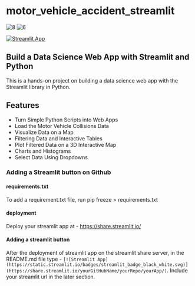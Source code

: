 # motor_vehicle_accident_streamlit
![8](https://user-images.githubusercontent.com/82528894/136703119-b80e20b0-48cc-4bc0-8c93-10de0cbe7fba.JPG)
![6](https://user-images.githubusercontent.com/82528894/136703121-10c1bb49-f30f-4edd-a569-6c52649d3a11.JPG)


[![Streamlit App](https://static.streamlit.io/badges/streamlit_badge_black_white.svg)](https://share.streamlit.io/megha-a7/motor_vehicle_accident_streamlit/app.py)

## Build a Data Science Web App with Streamlit and Python


This is a hands-on project on building a data science web app with the Streamlit library in Python.

## Features
- Turn Simple Python Scripts into Web Apps
- Load the Motor Vehicle Collisions Data
- Visualize Data on a Map
- Filtering Data and Interactive Tables
- Plot Filtered Data on a 3D Interactive Map
- Charts and Histograms
- Select Data Using Dropdowns

### Adding a Streamlit button on Github

#### requirements.txt 
To add a requirement.txt file, run
pip freeze > requirements.txt

#### deployment 
Deploy your streamlit app at - https://share.streamlit.io/

#### Adding a streamlit button 
After the deployment of streamlit app on the streamlit share server, in the README.md file type - ```[![Streamlit App](https://static.streamlit.io/badges/streamlit_badge_black_white.svg)](https://share.streamlit.io/yourGitHubName/yourRepo/yourApp/)```.
Include your streamlit url in the later section. 
